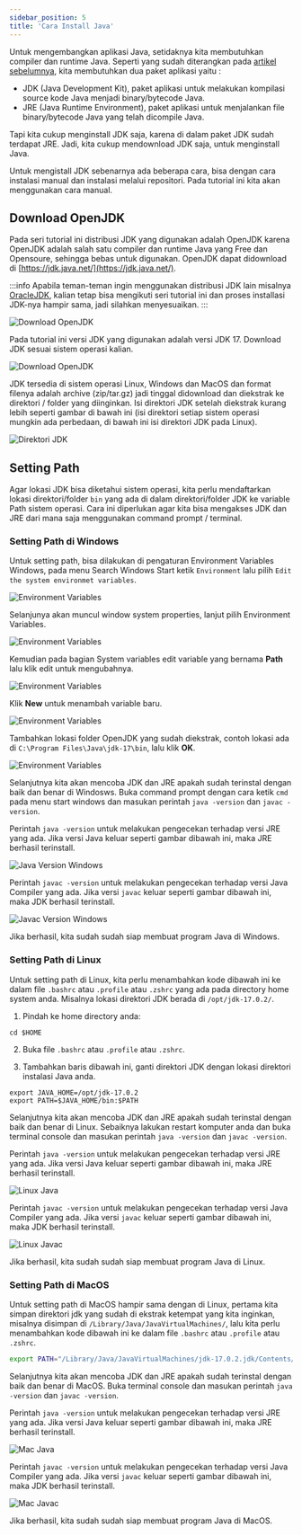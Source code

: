 ```yaml
---
sidebar_position: 5
title: 'Cara Install Java'
---
```


Untuk mengembangkan aplikasi Java, setidaknya kita membutuhkan compiler dan runtime Java. Seperti yang sudah diterangkan pada [artikel sebelumnya](/java/java-dasar/jdk-jre-jvm), kita membutuhkan dua paket aplikasi yaitu :

* JDK (Java Development Kit), paket aplikasi untuk melakukan kompilasi source kode Java menjadi binary/bytecode Java.
* JRE (Java Runtime Environment), paket aplikasi untuk menjalankan file binary/bytecode Java yang telah dicompile Java.

Tapi kita cukup menginstall JDK saja, karena di dalam paket JDK sudah terdapat JRE. Jadi, kita cukup mendownload JDK saja, untuk menginstall Java.

Untuk mengistall JDK sebenarnya ada beberapa cara, bisa dengan cara instalasi manual dan instalasi melalui repositori. Pada tutorial ini kita akan menggunakan cara manual.

## Download OpenJDK

Pada seri tutorial ini distribusi JDK yang digunakan adalah OpenJDK karena OpenJDK adalah salah satu compiler dan runtime Java yang Free dan Opensoure, sehingga bebas untuk digunakan. OpenJDK dapat didownload di [https://jdk.java.net/](https://jdk.java.net/).

:::info
Apabila teman-teman ingin menggunakan distribusi JDK lain misalnya [OracleJDK](https://www.oracle.com/java/technologies/downloads/), kalian tetap bisa mengikuti seri tutorial ini dan proses installasi JDK-nya hampir sama, jadi silahkan menyesuaikan. 
:::

![Download OpenJDK](/img/java/install-jdk-1.png "Download OpenJDK")

Pada tutorial ini versi JDK yang digunakan adalah versi JDK 17. Download JDK sesuai sistem operasi kalian.

![Download OpenJDK](/img/java/install-jdk-2.png "Download OpenJDK")

JDK tersedia di sistem operasi Linux, Windows dan MacOS dan format filenya adalah archive (zip/tar.gz) jadi tinggal didownload dan diekstrak ke direktori / folder yang diinginkan. Isi direktori JDK setelah diekstrak kurang lebih seperti gambar di bawah ini (isi direktori setiap sistem operasi mungkin ada perbedaan, di bawah ini isi direktori JDK pada Linux).

![Direktori JDK](/img/java/isi-jdk.png "Direktori JDK")

## Setting Path

Agar lokasi JDK bisa diketahui sistem operasi, kita perlu mendaftarkan lokasi direktori/folder `bin` yang ada di dalam direktori/folder JDK ke variable Path sistem operasi. Cara ini diperlukan agar kita bisa mengakses JDK dan JRE dari mana saja menggunakan command prompt / terminal.

### Setting Path di Windows

Untuk setting path, bisa dilakukan di pengaturan Environment Variables Windows, pada menu Search Windows Start ketik `Environment` lalu pilih `Edit the system environmet variables`. 

![Environment Variables](/img/general/environment-windows.jpg "Environment Variables")

Selanjunya akan muncul window system properties, lanjut pilih Environment Variables.

![Environment Variables](/img/general/environment-windows2.jpg "Environment Variables")

Kemudian pada bagian System variables edit variable yang bernama **Path** lalu klik edit untuk mengubahnya.

![Environment Variables](/img/general/environment-windows3.jpg "Environment Variables")

Klik **New** untuk menambah variable baru.

![Environment Variables](/img/general/environment-windows4.jpg "Environment Variables")

Tambahkan lokasi folder OpenJDK yang sudah diekstrak, contoh lokasi ada di `C:\Program Files\Java\jdk-17\bin`, lalu klik **OK**. 

![Environment Variables](/img/java/environment-windows-path.jpg "Environment Variables")

Selanjutnya kita akan mencoba JDK dan JRE apakah sudah terinstal dengan baik dan benar di Windosws. Buka command prompt dengan cara ketik `cmd` pada menu start windows dan masukan perintah `java -version` dan `javac -version`.

Perintah `java -version` untuk melakukan pengecekan terhadap versi JRE yang ada. Jika versi Java keluar seperti gambar dibawah ini, maka JRE berhasil terinstall.

![Java Version Windows](/img/java/java-version-win.jpg "Java Version Windows")

Perintah `javac -version` untuk melakukan pengecekan terhadap versi Java Compiler yang ada. Jika versi `javac` keluar seperti gambar dibawah ini, maka JDK berhasil terinstall.

![Javac Version Windows](/img/java/javac-version-win.jpg "Javac Version Windows")

Jika berhasil, kita sudah sudah siap membuat program Java di Windows.

### Setting Path di Linux

Untuk setting path di Linux, kita perlu menambahkan kode dibawah ini ke dalam file `.bashrc` atau `.profile` atau `.zshrc` yang ada pada directory home system anda. Misalnya lokasi direktori JDK berada di `/opt/jdk-17.0.2/`.

1. Pindah ke home directory anda:

```
cd $HOME
```

2. Buka file `.bashrc` atau `.profile` atau `.zshrc`.

3. Tambahkan baris dibawah ini, ganti direktori JDK dengan lokasi direktori instalasi Java anda.

```
export JAVA_HOME=/opt/jdk-17.0.2
export PATH=$JAVA_HOME/bin:$PATH
```

Selanjutnya kita akan mencoba JDK dan JRE apakah sudah terinstal dengan baik dan benar di Linux. Sebaiknya lakukan restart komputer anda dan buka terminal console dan masukan perintah `java -version` dan `javac -version`.

Perintah `java -version` untuk melakukan pengecekan terhadap versi JRE yang ada. Jika versi Java keluar seperti gambar dibawah ini, maka JRE berhasil terinstall.

![Linux Java](/img/java/linux-java.png "Linux Java Terminal")

Perintah `javac -version` untuk melakukan pengecekan terhadap versi Java Compiler yang ada. Jika versi `javac` keluar seperti gambar dibawah ini, maka JDK berhasil terinstall.

![Linux Javac](/img/java/linux-javac.png "Linux Javac Terminal")

Jika berhasil, kita sudah sudah siap membuat program Java di Linux.

### Setting Path di MacOS

Untuk setting path di MacOS hampir sama dengan di Linux, pertama kita simpan direktori jdk yang sudah di ekstrak ketempat yang kita inginkan, misalnya disimpan di `/Library/Java/JavaVirtualMachines/`, lalu kita perlu menambahkan kode dibawah ini ke dalam file `.bashrc` atau `.profile` atau `.zshrc`. 

```bash
export PATH="/Library/Java/JavaVirtualMachines/jdk-17.0.2.jdk/Contents/Home/bin:$PATH"
```

Selanjutnya kita akan mencoba JDK dan JRE apakah sudah terinstal dengan baik dan benar di MacOS. Buka terminal console dan masukan perintah `java -version` dan `javac -version`.

Perintah `java -version` untuk melakukan pengecekan terhadap versi JRE yang ada. Jika versi Java keluar seperti gambar dibawah ini, maka JRE berhasil terinstall.

![Mac Java](/img/java/mac-java.png "Mac Java Terminal")

Perintah `javac -version` untuk melakukan pengecekan terhadap versi Java Compiler yang ada. Jika versi `javac` keluar seperti gambar dibawah ini, maka JDK berhasil terinstall.

![Mac Javac](/img/java/mac-javac.png "Mac Javac Terminal")

Jika berhasil, kita sudah sudah siap membuat program Java di MacOS.
